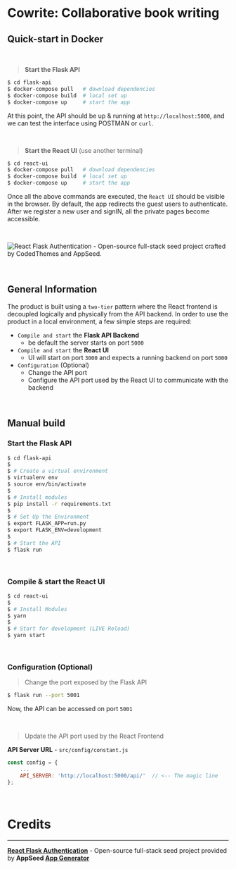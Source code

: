 # Cowrite: Collaborative book writing 




## Quick-start in Docker

<br />

> **Start the Flask API**

```bash
$ cd flask-api
$ docker-compose pull   # download dependencies 
$ docker-compose build  # local set up
$ docker-compose up     # start the app 
```

At this point, the API should be up & running at `http://localhost:5000`, and we can test the interface using POSTMAN or `curl`.

<br />

> **Start the React UI** (use another terminal)

```bash
$ cd react-ui
$ docker-compose pull   # download dependencies 
$ docker-compose build  # local set up
$ docker-compose up     # start the app 
```

Once all the above commands are executed, the `React UI` should be visible in the browser. By default, the app redirects the guest users to authenticate. 
After we register a new user and signIN, all the private pages become accessible. 

<br />

![React Flask Authentication - Open-source full-stack seed project crafted by CodedThemes and AppSeed.](https://user-images.githubusercontent.com/51070104/137620059-07547eb2-0e7c-45e3-b825-67f5c72e4d3e.gif)

<br />

## General Information

The product is built using a `two-tier` pattern where the React frontend is decoupled logically and physically from the API backend. In order to use the product in a local environment, a few simple steps are required: 

- `Compile and start` the **Flask API Backend**
  - be default the server starts on port `5000`
- `Compile and start` the **React UI**
  - UI will start on port `3000` and expects a running backend on port `5000`
- `Configuration` (Optional)
  - Change the API port
  - Configure the API port used by the React UI to communicate with the backend 

<br />

## Manual build

### Start the Flask API 

```bash
$ cd flask-api
$ 
$ # Create a virtual environment
$ virtualenv env
$ source env/bin/activate
$
$ # Install modules
$ pip install -r requirements.txt
$
$ # Set Up the Environment
$ export FLASK_APP=run.py
$ export FLASK_ENV=development
$ 
$ # Start the API
$ flask run 
```

<br />

### Compile & start the React UI

```bash
$ cd react-ui
$
$ # Install Modules
$ yarn
$
$ # Start for development (LIVE Reload)
$ yarn start 
```

<br />

### Configuration (Optional)

> Change the port exposed by the Flask API

```bash
$ flask run --port 5001
```

Now, the API can be accessed on port `5001`

<br />

> Update the API port used by the React Frontend

**API Server URL** - `src/config/constant.js` 

```javascript
const config = {
    ...
    API_SERVER: 'http://localhost:5000/api/'  // <-- The magic line
};
```

<br />


# Credits
---
**[React Flask Authentication](https://blog.appseed.us/react-flask-authentication/)** - Open-source full-stack seed project provided by **AppSeed [App Generator](https://appseed.us/)**
